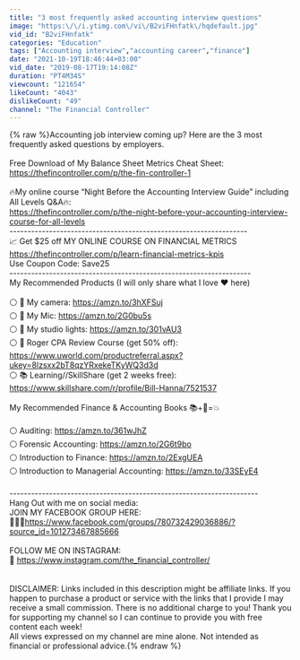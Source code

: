 ```yaml
---
title: "3 most frequently asked accounting interview questions"
image: "https:\/\/i.ytimg.com\/vi\/B2viFHnfatk\/hqdefault.jpg"
vid_id: "B2viFHnfatk"
categories: "Education"
tags: ["Accounting interview","accounting career","finance"]
date: "2021-10-19T18:46:44+03:00"
vid_date: "2019-08-17T19:14:08Z"
duration: "PT4M34S"
viewcount: "121654"
likeCount: "4043"
dislikeCount: "49"
channel: "The Financial Controller"
---
```

{% raw %}Accounting job interview coming up? Here are the 3 most frequently asked questions by employers.<br /><br />Free Download of My Balance Sheet Metrics Cheat Sheet:<br /><a rel="nofollow" target="blank" href="https://thefincontroller.com/p/the-fin-controller-1">https://thefincontroller.com/p/the-fin-controller-1</a><br /><br />🔥My online course “Night Before the Accounting Interview Guide” including All Levels Q&amp;A🔥:<br /><a rel="nofollow" target="blank" href="https://thefincontroller.com/p/the-night-before-your-accounting-interview-course-for-all-levels">https://thefincontroller.com/p/the-night-before-your-accounting-interview-course-for-all-levels</a><br />------------------------------------------------------------------<br />📈 Get $25 off MY ONLINE COURSE ON FINANCIAL METRICS<br /><a rel="nofollow" target="blank" href="https://thefincontroller.com/p/learn-financial-metrics-kpis">https://thefincontroller.com/p/learn-financial-metrics-kpis</a><br />Use Coupon Code: Save25<br />-------------------------------------------------------------------<br />My Recommended Products (I will only share what I love ❤ here)<br /><br />⚪️ 📸 My camera: <a rel="nofollow" target="blank" href="https://amzn.to/3hXFSuj">https://amzn.to/3hXFSuj</a><br />⚪️ 📢 My Mic: <a rel="nofollow" target="blank" href="https://amzn.to/2G0bu5s">https://amzn.to/2G0bu5s</a><br />⚪️ 🔦 My studio lights: <a rel="nofollow" target="blank" href="https://amzn.to/301vAU3">https://amzn.to/301vAU3</a><br />⚪️ 🧠 Roger CPA Review Course (get 50% off): <a rel="nofollow" target="blank" href="https://www.uworld.com/productreferral.aspx?ukey=8lzsxx2bT8qzYRxekeTKyWQ3d3d">https://www.uworld.com/productreferral.aspx?ukey=8lzsxx2bT8qzYRxekeTKyWQ3d3d</a><br />⚪️ 📚 Learning//SkillShare (get 2 weeks free): <a rel="nofollow" target="blank" href="https://www.skillshare.com/r/profile/Bill-Hanna/7521537">https://www.skillshare.com/r/profile/Bill-Hanna/7521537</a><br /><br />My Recommended Finance &amp; Accounting Books 📚+🧠=💥<br /><br />⚪️ Auditing: <a rel="nofollow" target="blank" href="https://amzn.to/361wJhZ">https://amzn.to/361wJhZ</a><br />⚪️ Forensic Accounting: <a rel="nofollow" target="blank" href="https://amzn.to/2G6t9bo">https://amzn.to/2G6t9bo</a><br />⚪️ Introduction to Finance: <a rel="nofollow" target="blank" href="https://amzn.to/2ExgUEA">https://amzn.to/2ExgUEA</a><br />⚪️ Introduction to Managerial Accounting: <a rel="nofollow" target="blank" href="https://amzn.to/33SEyE4">https://amzn.to/33SEyE4</a><br /><br />---------------------------------------------------------------------<br />Hang Out with me on social media:<br />JOIN MY FACEBOOK GROUP HERE:<br />🙋🏼‍♂️<a rel="nofollow" target="blank" href="https://www.facebook.com/groups/780732429036886/?source_id=101273467885666">https://www.facebook.com/groups/780732429036886/?source_id=101273467885666</a><br /><br />FOLLOW ME ON INSTAGRAM:<br />📸 <a rel="nofollow" target="blank" href="https://www.instagram.com/the_financial_controller/">https://www.instagram.com/the_financial_controller/</a><br /><br /><br />DISCLAIMER: Links included in this description might be affiliate links. If you happen to purchase a product or service with the links that I provide I may receive a small commission. There is no additional charge to you! Thank you for supporting my channel so I can continue to provide you with free content each week!<br />All views expressed on my channel are mine alone. Not intended as financial or professional advice.{% endraw %}

